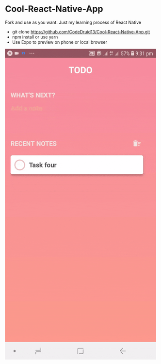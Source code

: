 # Cool-React-Native-App
Fork and use as you want. Just my learning process of React Native

  - git clone https://github.com/CodeDruid13/Cool-React-Native-App.git
  - npm install or use yarn
  - Use Expo to preview on phone or local browser
  
  ![Alt Text](img/todo.gif)
 
